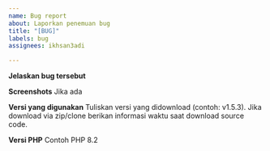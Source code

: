 ```yaml
---
name: Bug report
about: Laporkan penemuan bug
title: "[BUG]"
labels: bug
assignees: ikhsan3adi

---
```


**Jelaskan bug tersebut**


**Screenshots**
Jika ada


**Versi yang digunakan**
Tuliskan versi yang didownload (contoh: v1.5.3). Jika download via zip/clone berikan informasi waktu saat download source code.

**Versi PHP**
Contoh PHP 8.2